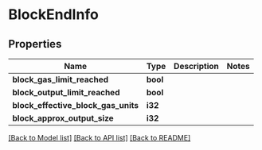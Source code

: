 # BlockEndInfo

## Properties

Name | Type | Description | Notes
------------ | ------------- | ------------- | -------------
**block_gas_limit_reached** | **bool** |  | 
**block_output_limit_reached** | **bool** |  | 
**block_effective_block_gas_units** | **i32** |  | 
**block_approx_output_size** | **i32** |  | 

[[Back to Model list]](../README.md#documentation-for-models) [[Back to API list]](../README.md#documentation-for-api-endpoints) [[Back to README]](../README.md)


